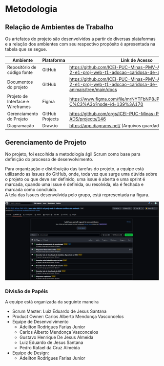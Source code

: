 # Metodologia

## Relação de Ambientes de Trabalho

Os artefatos do projeto são desenvolvidos a partir de diversas plataformas e a relação dos ambientes com seu respectivo propósito é apresentada na tabela que se segue.

| Ambiente                           | Plataforma      | Link de Acesso                                                                                                    |
|------------------------------------|-----------------|-------------------------------------------------------------------------------------------------------------------|
| Repositório de código fonte        | GitHub          | https://github.com/ICEI-PUC-Minas-PMV-ADS/pmv-ads-2022-2-e1-proj-web-t1-adocao-caridosa-de-animais                |
| Documentos do projeto              | GitHub          | https://github.com/ICEI-PUC-Minas-PMV-ADS/pmv-ads-2022-2-e1-proj-web-t1-adocao-caridosa-de-animais/tree/main/docs |
| Projeto de Interface e  Wireframes | Figma           | https://www.figma.com/file/mrNYTFbNP8JPh4gVFH1AGI/Equipe-C%C3%A3o?node-id=139%3A170                               |
| Gerenciamento do Projeto           | GitHub Projects | https://github.com/orgs/ICEI-PUC-Minas-PMV-ADS/projects/146                                                       |
| Diagramação                        | Draw.io         | https://app.diagrams.net/ (Arquivos guardados no repositório)                                                     |

## Gerenciamento de Projeto

No projeto, foi escolhida a metodologia ágil Scrum como base para definição do processo de desenvolvimento.

Para organização e distribuição das tarefas do projeto, a equipe está utilizando as Issues do GitHub, onde, toda vez que surge uma dúvida sobre o projeto ou que deve ser definido, uma issue é aberta e uma sprint é marcada, quando uma issue é definida, ou resolvida, ela é fechada e marcada como concluída.   
A tela das Issues desenvolvida pelo grupo, está representada na figura.

[![Tela de issues](https://github.com/ICEI-PUC-Minas-PMV-ADS/pmv-ads-2022-2-e1-proj-web-t1-adocao-caridosa-de-animais/blob/ae09ffdfcb70b3da2199899a15fb8bbbb2a8e976/docs/assets/03-Metodologia.assets/Tela%20de%20Issues.png?raw=true)](https://github.com/ICEI-PUC-Minas-PMV-ADS/pmv-ads-2022-2-e1-proj-web-t1-adocao-caridosa-de-animais/issues)

### Divisão de Papéis

A equipe está organizada da seguinte maneira

 - Scrum Master: Luiz Eduardo de Jesus Santana
 - Product Owner: Carlos Alberto Mendonça Vasconcelos   
 - Equipe de Desenvolvimento
    - Adeilton Rodrigues Farias Junior
    - Carlos Alberto Mendonça Vasconcelos
    - Gustavo Henrique De Jesus Almeida
    - Luiz Eduardo de Jesus Santana 
    - Pedro Rafael da Cruz Almeida
 - Equipe de Design:
    - Adeilton Rodrigues Farias Junior